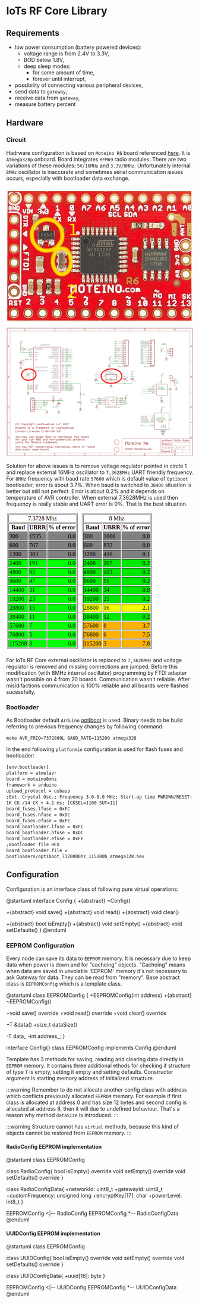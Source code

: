# IoTs RF Core Library

## Requirements

- low power consumption (battery powered devices):
  - voltage range is from 2.4V to 3.3V,
  - BOD below 1.8V,
  - deep sleep modes: 
    - for some amount of time,
    - forever until interrupt,
- possibility of connecting various peripheral devices,
- send data to `gateway`,
- receive data from `gateway`,
- measure battery percent


## Hardware

### Circuit

Hadrware configuration is based on `Moteino R6` board referenced [here](https://lowpowerlab.com/shop/product/99). It is `Atmega328p` onboard. Board integrates `RFM69` radio modules. There are two variations of these modules: `5V/16MHz` and `3.3V/8MHz`. Unfortunately internal `8MHz` oscillator is inaccurate and sometimes serial communication issues occurs, especially with bootloader data exchange.

![moteino R6](./hardware/iots-rf-core/MoteinoR6_front.jpg)
![moteino R6](./hardware/iots-rf-core/MoteinoR6_Schematic.png)


Solution for above issues is to remove voltage regulator pointed in circle 1 and replace external 16MHz oscillator to `7,3628MHz` UART friendly frequency. For `8MHz` frequency with baud rate `57600` which is default value of `Optiboot` bootloader, error is about 3.7%. When baud is switched to `38400` situation is better but still not perfect. Error is about 0.2% and it depends on temperature of AVR controller. When external 7,3628MHz is used then frequency is really stable and UART error is 0%. That is the best situation.

![moteino R6](./hardware/iots-rf-core/avr_uart_freq.png)

For IoTs RF Core external oscillator is replaced to `7,3628MHz` and voltage regulator is removed and missing connections are jumped. Before this modification (with 8MHz internal oscillator) programming by FTDI adapter wasn't possible on 4 from 20 boards. Communication wasn't reliable. After misidifactions communication is 100% reliable and all boards were flashed sucessfully.

### Bootloader

As Bootloader default `Arduino` [optiboot](https://github.com/Optiboot/optiboot) is used. Binary needs to be build referring to previous frequency changes by following command:

```
make AVR_FREQ=7372800L BAUD_RATE=115200 atmega328
```

In the end following `platformio` configuration is used for flash fuses and bootloader:

```
[env:bootloader]
platform = atmelavr
board = moteino8mhz
framework = arduino
upload_protocol = usbasp
;Ext. Crystal Osc.; Frequency 3.0-8.0 MHz; Start-up time PWRDWN/RESET: 1K CK /14 CK + 4.1 ms; [CKSEL=1100 SUT=11] 
board_fuses.lfuse = 0xFC
board_fuses.hfuse = 0xDC
board_fuses.efuse = 0xFE
board_bootloader.lfuse = 0xFC
board_bootloader.hfuse = 0xDC
board_bootloader.efuse = 0xFE
;Bootloader file HEX
board_bootloader.file = bootloaders/optiboot_7370000hz_115200b_atmega328.hex
```

## Configuration

Configuration is an interface class of following pure virtual operations:

@startuml
interface Config {
  +{abstract} ~Config()

  +{abstract} void save()
  +{abstract} void read()
  +{abstract} void clear()

  +{abstract} bool isEmpty()
  +{abstract} void setEmpty()
  +{abstract} void setDefaults()
}
@enduml

### EEPROM Configuration

Every node can save its data to `EEPROM` memory. It is necessary due to keep data when power is down and for "cacheing" objects. "Cacheing" means when data are saved in unvolatile 'EEPROM' memory it's not necessary to ask Gateway for data. They can be read from "memory". Base abstract class is `EEPROMConfig` which is a template class.

@startuml
class EEPROMConfig<T> {
  +EEPROMConfig(int address)
  +{abstract} ~EEPROMConfig()

  +void save() override
  +void read() override
  +void clear() override

  +T &data()
  +size_t dataSize()

  -T data_
  -int address_;
}

interface Config{}
class EEPROMConfig<T> implements Config
@enduml

Template has 3 methods for saving, reading and clearing data directly in `EEPROM` memory. It contains three additional ethods for checking if structure of type `T` is empty, setting it empty and setting defaults. Constructor argument is starting memory address of initialized structure.

:::warning
Remember to do not allocate another config class with address which conflicts previously allocated `EEPROM` memory. For example if first class is allocated at address 0 and has size 12 bytes and second config is allocated at address 8, then it will due to undefined behaviour. That's a reason why method `dataSize` is introduced.
:::

:::warning
Structure cannot has `virtual` methods, because this kind of objects cannot be restored from `EEPROM` memory.
:::


#### RadioConfig EEPROM implementation

@startuml
class EEPROMConfig<RadioConfigData>

class RadioConfig{
  bool isEmpty() override
  void setEmpty() override
  void setDefaults() override
}

class RadioConfigData{
    +networkId: uint8_t
    +gatewayId: uint8_t
    +customFrequency: unsigned long
    +encryptKey[17]: char
    +powerLevel: int8_t
}

EEPROMConfig <|-- RadioConfig
EEPROMConfig *-- RadioConfigData
@enduml

#### UUIDConfig EEPROM implementation

@startuml
class EEPROMConfig<UUIDConfigData>

class UUIDConfig{
  bool isEmpty() override
  void setEmpty() override
  void setDefaults() override
}

class UUIDConfigData{
  +uuid[16]: byte
}

EEPROMConfig <|-- UUIDConfig
EEPROMConfig *-- UUIDConfigData
@enduml

